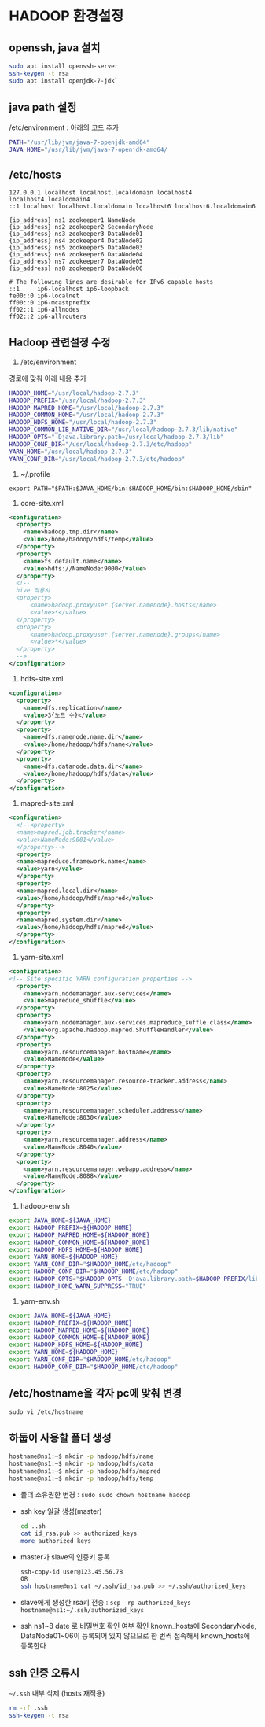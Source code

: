 # HADOOP 환경설정

## openssh, java 설치

  ```sh
  sudo apt install openssh-server
  ssh-keygen -t rsa
  sudo apt install openjdk-7-jdk`
  ```

## java path 설정

/etc/environment : 아래의 코드 추가

  ```sh
  PATH="/usr/lib/jvm/java-7-openjdk-amd64"
  JAVA_HOME="/usr/lib/jvm/java-7-openjdk-amd64/
  ```

## /etc/hosts

  ```text
  127.0.0.1 localhost localhost.localdomain localhost4 localhost4.localdomain4
  ::1 localhost localhost.localdomain localhost6 localhost6.localdomain6

  {ip_address} ns1 zookeeper1 NameNode
  {ip_address} ns2 zookeeper2 SecondaryNode
  {ip_address} ns3 zookeeper3 DataNode01
  {ip_address} ns4 zookeeper4 DataNode02
  {ip_address} ns5 zookeeper5 DataNode03
  {ip_address} ns6 zookeeper6 DataNode04
  {ip_address} ns7 zookeeper7 DataNode05
  {ip_address} ns8 zookeeper8 DataNode06

  # The following lines are desirable for IPv6 capable hosts
  ::1     ip6-localhost ip6-loopback
  fe00::0 ip6-localnet
  ff00::0 ip6-mcastprefix
  ff02::1 ip6-allnodes
  ff02::2 ip6-allrouters
  ```

## Hadoop 관련설정 수정

1. /etc/environment

경로에 맞춰 아래 내용 추가

  ```sh
  HADOOP_HOME="/usr/local/hadoop-2.7.3"
  HADOOP_PREFIX="/usr/local/hadoop-2.7.3"
  HADOOP_MAPRED_HOME="/usr/local/hadoop-2.7.3"
  HADOOP_COMMON_HOME="/usr/local/hadoop-2.7.3"
  HADOOP_HDFS_HOME="/usr/local/hadoop-2.7.3"
  HADOOP_COMMON_LIB_NATIVE_DIR="/usr/local/hadoop-2.7.3/lib/native"
  HADOOP_OPTS="-Djava.library.path=/usr/local/hadoop-2.7.3/lib"
  HADOOP_CONF_DIR="/usr/local/hadoop-2.7.3/etc/hadoop"
  YARN_HOME="/usr/local/hadoop-2.7.3"
  YARN_CONF_DIR="/usr/local/hadoop-2.7.3/etc/hadoop"
  ```

1. ~/.profile

`export PATH="$PATH:$JAVA_HOME/bin:$HADOOP_HOME/bin:$HADOOP_HOME/sbin"`

1. core-site.xml

  ```xml
  <configuration>
    <property>
      <name>hadoop.tmp.dir</name>
      <value>/home/hadoop/hdfs/temp</value>
    </property>
    <property>
      <name>fs.default.name</name>
      <value>hdfs://NameNode:9000</value>
    </property>
    <!--
    hive 적용시
    <property>
        <name>hadoop.proxyuser.{server.namenode}.hosts</name> 
        <value>*</value> 
    </property> 
    <property>
        <name>hadoop.proxyuser.{server.namenode}.groups</name>
        <value>*</value>
    </property>
    -->
  </configuration>
  ```

1. hdfs-site.xml

  ```xml
  <configuration>
    <property>
      <name>dfs.replication</name>
      <value>3{노드 수}</value>
    </property>
    <property>
      <name>dfs.namenode.name.dir</name>
      <value>/home/hadoop/hdfs/name</value>
    </property>
    <property>
      <name>dfs.datanode.data.dir</name>
      <value>/home/hadoop/hdfs/data</value>
    </property>
  </configuration>
  ```
1. mapred-site.xml

  ```xml
  <configuration>
    <!--<property>
    <name>mapred.job.tracker</name>
    <value>NameNode:9001</value>
    </property>-->
    <property>
    <name>mapreduce.framework.name</name>
    <value>yarn</value>
    </property>
    <property>
    <name>mapred.local.dir</name>
    <value>/home/hadoop/hdfs/mapred</value>
    </property>
    <property>
    <name>mapred.system.dir</name>
    <value>/home/hadoop/hdfs/mapred</value>
    </property>
  </configuration>
  ```

1. yarn-site.xml

  ```xml
  <configuration>
  <!-- Site specific YARN configuration properties -->
    <property>
      <name>yarn.nodemanager.aux-services</name>
      <value>mapreduce_shuffle</value>
    </property>
    <property>
      <name>yarn.nodemanager.aux-services.mapreduce_suffle.class</name>
      <value>org.apache.hadoop.mapred.ShuffleHandler</value>
    </property>
    <property>
      <name>yarn.resourcemanager.hostname</name>
      <value>NameNode</value>
    </property>
    <property>
      <name>yarn.resourcemanager.resource-tracker.address</name>
      <value>NameNode:8025</value>
    </property>
    <property>
      <name>yarn.resourcemanager.scheduler.address</name>
      <value>NameNode:8030</value>
    </property>
    <property>
      <name>yarn.resourcemanager.address</name>
      <value>NameNode:8040</value>
    </property>
    <property>
      <name>yarn.resourcemanager.webapp.address</name>
      <value>NameNode:8088</value>
    </property>
  </configuration>
  ```

1. hadoop-env.sh

  ```sh
  export JAVA_HOME=${JAVA_HOME}
  export HADOOP_PREFIX=${HADOOP_HOME}
  export HADOOP_MAPRED_HOME=${HADOOP_HOME}
  export HADOOP_COMMON_HOME=${HADOOP_HOME}
  export HADOOP_HDFS_HOME=${HADOOP_HOME}
  export YARN_HOME=${HADOOP_HOME}
  export YARN_CONF_DIR="$HADOOP_HOME/etc/hadoop"
  export HADOOP_CONF_DIR="$HADOOP_HOME/etc/hadoop"
  export HADOOP_OPTS="$HADOOP_OPTS -Djava.library.path=$HADOOP_PREFIX/lib/native"
  export HADOOP_HOME_WARN_SUPPRESS="TRUE"
  ```

1. yarn-env.sh

  ```sh
  export JAVA_HOME=${JAVA_HOME}
  export HADOOP_PREFIX=${HADOOP_HOME}
  export HADOOP_MAPRED_HOME=${HADOOP_HOME}
  export HADOOP_COMMON_HOME=${HADOOP_HOME}
  export HADOOP_HDFS_HOME=${HADOOP_HOME}
  export YARN_HOME=${HADOOP_HOME}
  export YARN_CONF_DIR="$HADOOP_HOME/etc/hadoop"
  export HADOOP_CONF_DIR="$HADOOP_HOME/etc/hadoop"
  ```

## /etc/hostname을 각자 pc에 맞춰 변경

`sudo vi /etc/hostname`

## 하둡이 사용할 폴더 생성

  ```sh
  hostname@ns1:~$ mkdir -p hadoop/hdfs/name
  hostname@ns1:~$ mkdir -p hadoop/hdfs/data
  hostname@ns1:~$ mkdir -p hadoop/hdfs/mapred
  hostname@ns1:~$ mkdir -p hadoop/hdfs/temp
  ```

- 폴더 소유권한 변경 : `sudo sudo chown hostname hadoop`

- ssh key 일괄 생성(master)

  ```sh
  cd ..sh
  cat id_rsa.pub >> authorized_keys
  more authorized_keys
  ```

- master가 slave의 인증키 등록

  ```sh
  ssh-copy-id user@123.45.56.78
  OR
  ssh hostname@ns1 cat ~/.ssh/id_rsa.pub >> ~/.ssh/authorized_keys
  ```

- slave에게 생성한 rsa키 전송 : `scp -rp authorized_keys hostname@ns1:~/.ssh/authorized_keys`

- ssh ns1~8 date 로 비밀번호 확인 여부 확인
  known_hosts에 SecondaryNode, DataNode01~06이 등록되어 있지 않으므로 한 번씩 접속해서 known_hosts에 등록한다

## ssh 인증 오류시

`~/.ssh` 내부 삭제 (hosts 재적용)

  ```sh
  rm -rf .ssh
  ssh-keygen -t rsa
  ```

